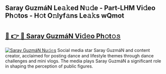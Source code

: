 ## Saray GuzmáN Le𝚊𝚔ed N𝚞𝚍e - Part-LHM Vi𝚍eo Ph𝚘tos - H𝚘t O𝚗lyf𝚊ns Le𝚊𝚔s wQmot

# <h2><a href="http://hf5dwp.feru.top/?c=Saray+Guzma%cc%81N">🔗 👉 🔴 Saray GuzmáN Vi𝚍𝚎o Ph𝚘t𝚘𝚜</a></h2>

[![Saray GuzmáN Nu𝚍𝚎s](https://i.imgur.com/0TWrTi3.gif)](http://hf5dwp.feru.top/?c=Saray+Guzma%cc%81N)
Social media star Saray GuzmáN and content creator, acclaimed for posting dance and lifestyle themes through dance challenges and mini vlogs. The media plays Saray GuzmáN a significant role in shaping the perception of public figures. 
